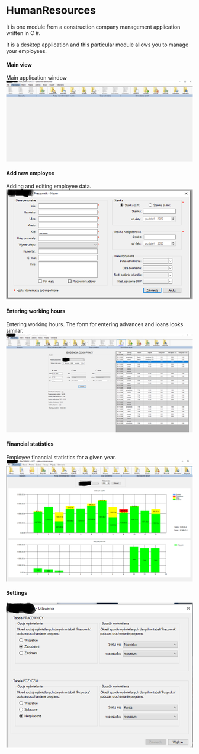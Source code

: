 # HumanResources
It is one module from a construction company management application written in C #.

It is a desktop application and this particular module allows you to manage your employees.

#### Main view
Main application window
![Main page](https://github.com/tkrutowski/HumanResources/blob/edf986fcd3196886979f80370b05c677902710f0/hr-main.png)

#### Add new employee
Adding and editing employee data.
![Add employee](https://github.com/tkrutowski/HumanResources/blob/tkrutowski-readme/hr-new.png)

#### Entering working hours
Entering working hours. The form for entering advances and loans looks similar.
![Working hours](https://github.com/tkrutowski/HumanResources/blob/tkrutowski-readme/hr-worktime.png)

#### Financial statistics
Employee financial statistics for a given year.
![Financial statistics](https://github.com/tkrutowski/HumanResources/blob/tkrutowski-readme/hr-statistics.png)

#### Settings
![Settings](https://github.com/tkrutowski/HumanResources/blob/tkrutowski-readme/hr-setttings.png)
